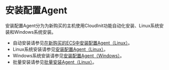 # 安装配置Agent<a name="ZH-CN_TOPIC_0085245597"></a>

安装配置Agent分为为新购买的主机使用CloudInit功能自动化安装、Linux系统安装和Windows系统安装。

-   自动安装请参见[在新购买的ECS中安装配置Agent（Linux）](在新购买的ECS中安装配置Agent（Linux）.md)。
-   Linux系统安装请参见[安装配置Agent（Linux）](安装配置Agent（Linux）.md)。
-   Windows系统安装请参见[安装配置Agent（Windows）](安装配置Agent（Windows）.md)。
-   批量安装请参见[批量安装Agent（Linux）](批量安装Agent（Linux）.md)。

